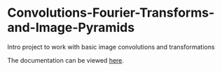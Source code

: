 # Convolutions-Fourier-Transforms-and-Image-Pyramids
Intro project to work with basic image convolutions and transformations

The documentation can be viewed [here](https://github.com/2016bgeyer/Convolutions-Fourier-Transforms-and-Image-Pyramids/blob/main/Writeup.pdf).